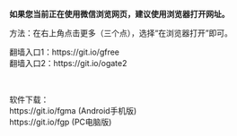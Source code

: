 <b>如果您当前正在使用微信浏览网页，建议使用浏览器打开网址。</b>
<p>方法：在右上角点击更多（三个点），选择“在浏览器打开”即可。</p>
<p>翻墙入口1：<a>https://git.io/gfree</a></br>翻墙入口2：<a>https://git.io/ogate2</a></p>
</br>
<p>软件下载：
</br><a>https://git.io/fgma</a> (Android手机版)
</br><a>https://git.io/fgp</a> (PC电脑版)
</p>
